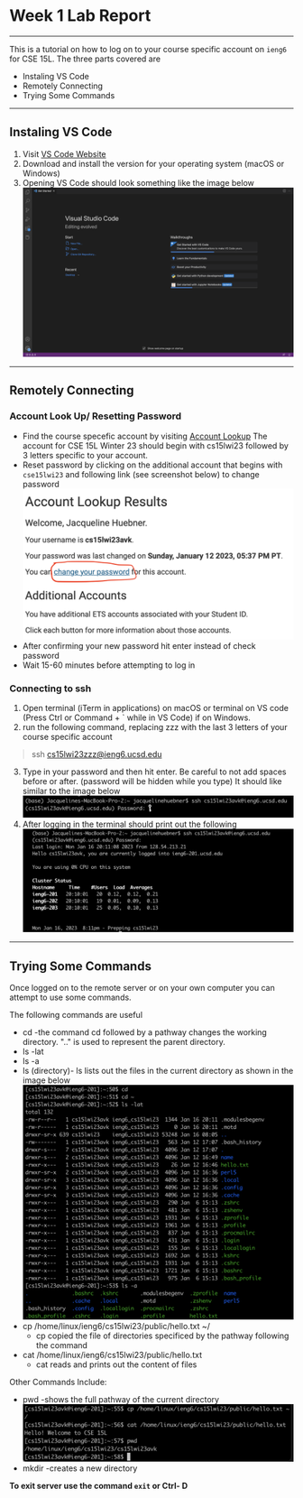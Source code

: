# Week 1 Lab Report

---

This is a tutorial on how to log on to your course specific account on `ieng6` for CSE 15L. The three parts covered are 

* Instaling VS Code
* Remotely Connecting
* Trying Some Commands

---

## Instaling VS Code

1. Visit [VS Code Website](https://code.visualstudio.com/)
2. Download and install the version for your operating system (macOS or Windows)
3. Opening VS Code should look something like the image below
![Image](VSCode.png)

---

## Remotely Connecting

### Account Look Up/ Resetting Password
* Find the course specefic account by visiting [Account Lookup](https://sdacs.ucsd.edu/~icc/index.php)
The account for CSE 15L Winter 23 should begin with cs15lwi23 followed by 3 letters specific to your account. 
* Reset password by clicking on the additional account that begins with `cse15lwi23` and following link (see screenshot below) to change password
![Image](ChangePassword.png)
* After confirming your new password hit enter instead of check password
* Wait 15-60 minutes before attempting to log in

### Connecting to ssh
1. Open terminal (iTerm in applications) on macOS or terminal on VS code (Press Ctrl or Command + \` while in VS Code) if on Windows.
2. run the following command, replacing zzz with the last 3 letters of your course specific account 
>ssh cs15lwi23zzz@ieng6.ucsd.edu

3. Type in your password and then hit enter. Be careful to not add spaces before or after. (password will be hidden while you type) It should like similar to the image below
![Image](RemoteAccess.png)
4. After logging in the terminal should print out the following
![Image](lab1LogIn.png)

---

## Trying Some Commands

Once logged on to the remote server or on your own computer you can attempt to use some commands.

The following commands are useful
* cd -the command cd followed by a pathway changes the working directory. ".." is used to represent the parent directory. 
* ls -lat
* ls -a
* ls (directory)- ls lists out the files in the current directory as shown in the image below
![Image](TryCommands3.png)
* cp /home/linux/ieng6/cs15lwi23/public/hello.txt ~/
  * cp copied the file of directories specificed by the pathway following the command 
* cat /home/linux/ieng6/cs15lwi23/public/hello.txt
  * cat reads and prints out the content of files

Other Commands Include:
* pwd -shows the full pathway of the current directory
![Image](TryCommands4.png)
* mkdir -creates a new directory

**To exit server use the command `exit` or Ctrl- D**
  

